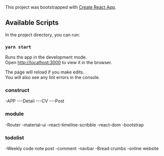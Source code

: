 This project was bootstrapped with [Create React App](https://github.com/facebook/create-react-app).

## Available Scripts

In the project directory, you can run:

### `yarn start`

Runs the app in the development mode.<br />
Open [http://localhost:3000](http://localhost:3000) to view it in the browser.

The page will reload if you make edits.<br />
You will also see any lint errors in the console.

### construct

-APP
---Detail
---CV
---Post

### module
-Router 
-material-ui
-react-timeline-scribble
-react-dom
-bootstrap

### todolist
-Weekly code note post
-comment
-navbar
-Bread crumbs
-online website
